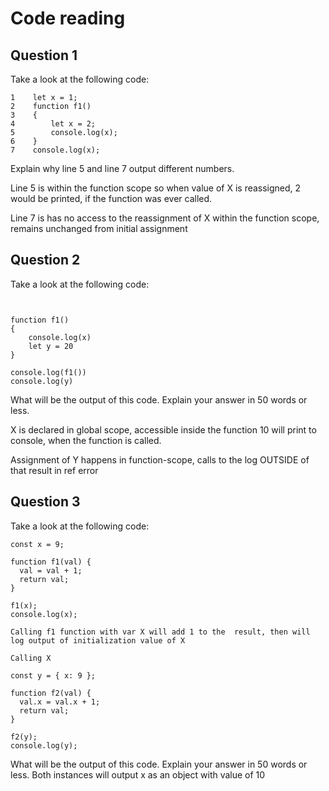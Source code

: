# Code reading

## Question 1

Take a look at the following code:

```
1    let x = 1;
2    function f1()
3    {
4        let x = 2;
5        console.log(x);
6    }
7    console.log(x);
```

Explain why line 5 and line 7 output different numbers.

Line 5 is within the function scope so when value of X is reassigned, 2 would be printed, if the function was ever called.

Line 7 is has no access to the reassignment of X within the function scope, remains unchanged from initial assignment

## Question 2

Take a look at the following code:

```


function f1()
{
    console.log(x)
    let y = 20
}

console.log(f1())
console.log(y)
```

What will be the output of this code. Explain your answer in 50 words or less.

X is declared in global scope, accessible inside the function 10 will print to console, when the function is called.

Assignment of Y happens in function-scope, calls to the log OUTSIDE of that result in ref error

## Question 3

Take a look at the following code:

```
const x = 9;

function f1(val) {
  val = val + 1;
  return val;
}

f1(x);
console.log(x);

Calling f1 function with var X will add 1 to the  result, then will log output of initialization value of X

Calling X

const y = { x: 9 };

function f2(val) {
  val.x = val.x + 1;
  return val;
}

f2(y);
console.log(y);
```

What will be the output of this code. Explain your answer in 50 words or less.
Both instances will output x as an object with value of 10
